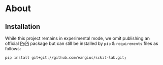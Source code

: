 # About


## Installation
While this project remains in experimental mode, we omit publishing an official
[PyPi](https://pypi.org) package but can still be installed by `pip` & `requirements`
files as follows:

```shell
pip install git+git://github.com/eangius/sckit-lab.git;
```
